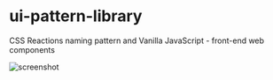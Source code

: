 # ui-pattern-library

CSS Reactions naming pattern and Vanilla JavaScript - front-end web components

![screenshot]()